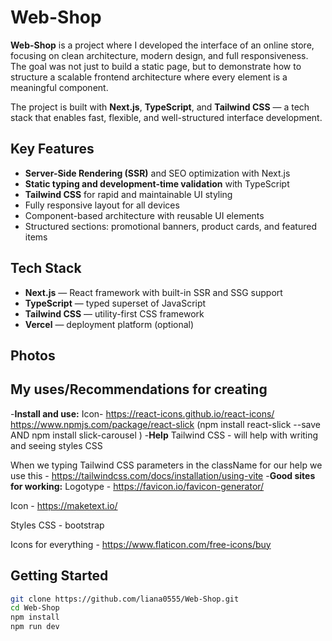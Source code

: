 # Web-Shop

**Web-Shop** is a project where I developed the interface of an online store, focusing on clean architecture, modern design, and full responsiveness.  
The goal was not just to build a static page, but to demonstrate how to structure a scalable frontend architecture where every element is a meaningful component.

The project is built with **Next.js**, **TypeScript**, and **Tailwind CSS** — a tech stack that enables fast, flexible, and well-structured interface development.

## Key Features

- **Server-Side Rendering (SSR)** and SEO optimization with Next.js
- **Static typing and development-time validation** with TypeScript
- **Tailwind CSS** for rapid and maintainable UI styling
- Fully responsive layout for all devices
- Component-based architecture with reusable UI elements
- Structured sections: promotional banners, product cards, and featured items


## Tech Stack

- **Next.js** — React framework with built-in SSR and SSG support
- **TypeScript** — typed superset of JavaScript
- **Tailwind CSS** — utility-first CSS framework
- **Vercel** — deployment platform (optional)

## Photos


## My uses/Recommendations for creating
-**Install and use:**
Icon- https://react-icons.github.io/react-icons/
https://www.npmjs.com/package/react-slick    (npm install react-slick --save    AND  npm install slick-carousel )
-**Help**
Tailwind CSS - will help with writing and seeing styles CSS

When we typing Tailwind CSS parameters in the className for our help we use this - https://tailwindcss.com/docs/installation/using-vite
-**Good sites for working:**
Logotype - https://favicon.io/favicon-generator/

Icon - https://maketext.io/

Styles CSS - bootstrap

Icons for everything - https://www.flaticon.com/free-icons/buy 

## Getting Started
```bash
git clone https://github.com/liana0555/Web-Shop.git
cd Web-Shop
npm install
npm run dev
